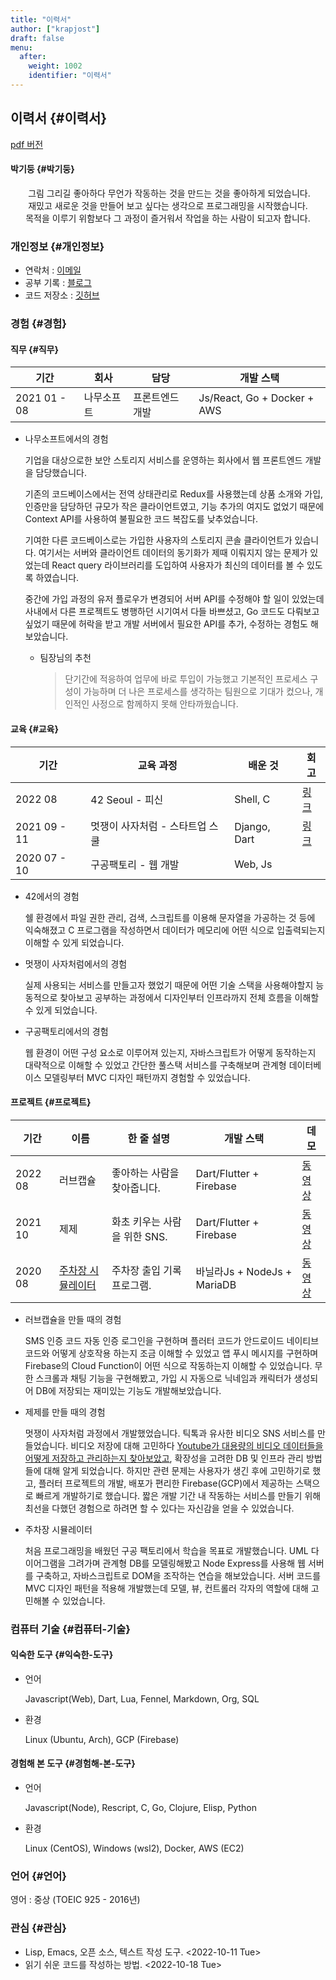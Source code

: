 ```yaml
---
title: "이력서"
author: ["krapjost"]
draft: false
menu:
  after:
    weight: 1002
    identifier: "이력서"
---
```


## 이력서 {#이력서}

[pdf 버전](https://krapjost.github.io/resume_ko.pdf)


#### 박기둥 {#박기둥}

<style>.org-center { margin-left: auto; margin-right: auto; text-align: center; }</style>

<div class="org-center">

<div class="verse">

&nbsp;그림 그리길 좋아하다 무언가 작동하는 것을 만드는 것을 좋아하게 되었습니다.<br />
재밌고 새로운 것을 만들어 보고 싶다는 생각으로 프로그래밍을 시작했습니다.<br />
목적을 이루기 위함보다 그 과정이 즐거워서 작업을 하는 사람이 되고자 합니다.<br />

</div>

</div>


### 개인정보 {#개인정보}

-   연락처 : [이메일](mailto:krapjost@gmail.com)
-   공부 기록 : [블로그](https://krapjost.github.io/ko/posts)
-   코드 저장소 : [깃허브](https://github.com/krapjost)


### 경험 {#경험}


#### 직무 {#직무}

| 기간         | 회사  | 담당     | 개발 스택                   |
|------------|-----|--------|-------------------------|
| 2021 01 - 08 | 나무소프트 | 프론트엔드 개발 | Js/React, Go + Docker + AWS |

<!--list-separator-->

-  나무소프트에서의 경험

    기업을 대상으로한 보안 스토리지 서비스를 운영하는 회사에서 웹 프론트엔드 개발을 담당했습니다.

     기존의 코드베이스에서는 전역 상태관리로 Redux를 사용했는데
    상품 소개와 가입, 인증만을 담당하던 규모가 작은 클라이언트였고,
    기능 추가의 여지도 없었기 때문에 Context API를 사용하여 불필요한 코드 복잡도를 낮추었습니다.

     기여한 다른 코드베이스로는 가입한 사용자의 스토리지 콘솔 클라이언트가 있습니다.
    여기서는 서버와 클라이언트 데이터의 동기화가 제때 이뤄지지 않는 문제가 있었는데
    React query 라이브러리를 도입하여 사용자가 최신의 데이터를 볼 수 있도록 하였습니다.

     중간에 가입 과정의 유저 플로우가 변경되어 서버 API를 수정해야 할 일이 있었는데
    사내에서 다른 프로젝트도 병행하던 시기여서 다들 바쁘셨고, Go 코드도 다뤄보고 싶었기 때문에
    허락을 받고 개발 서버에서 필요한 API를 추가, 수정하는 경험도 해보았습니다.

    <!--list-separator-->

    -  팀장님의 추천

        > 단기간에 적응하여 업무에 바로 투입이 가능했고 기본적인 프로세스 구성이 가능하며 더 나은 프로세스를 생각하는 팀원으로 기대가 컸으나, 개인적인 사정으로 함께하지 못해 안타까웠습니다.


#### 교육 {#교육}

| 기간         | 교육 과정          | 배운 것      | 회고                                                                                                                                  |
|------------|----------------|-----------|-------------------------------------------------------------------------------------------------------------------------------------|
| 2022 08      | 42 Seoul - 피신    | Shell, C     | [링크](https://krapjost.github.io/ko/posts/221018165518-42%EC%84%9C%EC%9A%B8_%ED%94%BC%EC%8B%A0_%ED%9A%8C%EA%B3%A0-ko/)               |
| 2021 09 - 11 | 멋쟁이 사자처럼 - 스타트업 스쿨 | Django, Dart | [링크](https://krapjost.github.io/ko/posts/221018174449-%EC%8A%A4%ED%83%80%ED%8A%B8%EC%97%85_%EC%8A%A4%EC%BF%A8_%ED%9A%8C%EA%B3%A0-ko/) |
| 2020 07 - 10 | 구공팩토리 - 웹 개발 | Web, Js      |                                                                                                                                       |

<!--list-separator-->

-  42에서의 경험

     쉘 환경에서 파일 권한 관리, 검색, 스크립트를 이용해 문자열을 가공하는 것 등에 익숙해졌고
    C 프로그램을 작성하면서 데이터가 메모리에 어떤 식으로 입출력되는지 이해할 수 있게 되었습니다.

<!--list-separator-->

-  멋쟁이 사자처럼에서의 경험

     실제 사용되는 서비스를 만들고자 했었기 때문에 어떤 기술 스택을 사용해야할지
    능동적으로 찾아보고 공부하는 과정에서 디자인부터 인프라까지 전체 흐름을 이해할 수 있게 되었습니다.

<!--list-separator-->

-  구공팩토리에서의 경험

     웹 환경이 어떤 구성 요소로 이루어져 있는지, 자바스크립트가 어떻게 동작하는지 대략적으로 이해할 수 있었고
    간단한 풀스택 서비스를 구축해보며 관계형 데이터베이스 모델링부터 MVC 디자인 패턴까지 경험할 수 있었습니다.


#### 프로젝트 {#프로젝트}

| 기간    | 이름                                                | 한 줄 설명         | 개발 스택                | 데모                                               |
|-------|---------------------------------------------------|----------------|----------------------|--------------------------------------------------|
| 2022 08 | 러브캡슐                                            | 좋아하는 사람을 찾아줍니다. | Dart/Flutter + Firebase  | [동영상](https://vimeo.com/761317519)              |
| 2021 10 | 제제                                                | 화초 키우는 사람을 위한 SNS. | Dart/Flutter + Firebase  | [동영상](https://vimeo.com/652749941)              |
| 2020 08 | [주차장 시뮬레이터](https://github.com/krapjost/parkinglot) | 주차장 출입 기록 프로그램. | 바닐라Js + NodeJs + MariaDB | [동영상](https://www.youtube.com/watch?v=Rhi-OBtbe5c) |

<!--list-separator-->

-  러브캡슐을 만들 때의 경험

     SMS 인증 코드 자동 인증 로그인을 구현하며 플러터 코드가 안드로이드 네이티브 코드와 어떻게 상호작용 하는지 조금 이해할 수 있었고
    앱 푸시 메시지를 구현하며 Firebase의 Cloud Function이 어떤 식으로 작동하는지 이해할 수 있었습니다.
    무한 스크롤과 채팅 기능을 구현해봤고, 가입 시 자동으로 닉네임과 캐릭터가 생성되어 DB에 저장되는 재미있는 기능도 개발해보았습니다.

<!--list-separator-->

-  제제를 만들 때의 경험

     멋쟁이 사자처럼 과정에서 개발했었습니다. 틱톡과 유사한 비디오 SNS 서비스를 만들었습니다.
    비디오 저장에 대해 고민하다 [Youtube가 대용량의 비디오 데이터들을 어떻게 저장하고 관리하는지 찾아보았고](https://krapjost.github.io/ko/posts/221018195600-youtube%EB%8A%94_%EB%B9%84%EB%94%94%EC%98%A4%EB%A5%BC_%EC%96%B4%EB%96%BB%EA%B2%8C_%EC%A0%80%EC%9E%A5%ED%95%98%EB%8A%94%EA%B0%80-ko/),
    확장성을 고려한 DB 및 인프라 관리 방법들에 대해 알게 되었습니다.
    하지만 관련 문제는 사용자가 생긴 후에 고민하기로 했고, 플러터 프로젝트의 개발, 배포가 편리한 Firebase(GCP)에서 제공하는 스택으로 빠르게 개발하기로 했습니다.
    짧은 개발 기간 내 작동하는 서비스를 만들기 위해 최선을 다했던 경험으로 하려면 할 수 있다는 자신감을 얻을 수 있었습니다.

<!--list-separator-->

-  주차장 시뮬레이터

     처음 프로그래밍을 배웠던 구공 팩토리에서 학습을 목표로 개발했습니다. UML 다이어그램을 그려가며 관계형 DB를 모델링해봤고
    Node Express를 사용해 웹 서버를 구축하고, 자바스크립트로 DOM을 조작하는 연습을 해보았습니다.
    서버 코드를 MVC 디자인 패턴을 적용해 개발했는데 모델, 뷰, 컨트롤러 각자의 역할에 대해 고민해볼 수 있었습니다.


### 컴퓨터 기술 {#컴퓨터-기술}


#### 익숙한 도구 {#익숙한-도구}

<!--list-separator-->

-  언어

    Javascript(Web), Dart, Lua, Fennel, Markdown, Org, SQL

<!--list-separator-->

-  환경

    Linux (Ubuntu, Arch), GCP (Firebase)


#### 경험해 본 도구 {#경험해-본-도구}

<!--list-separator-->

-  언어

    Javascript(Node), Rescript, C, Go, Clojure, Elisp, Python

<!--list-separator-->

-  환경

    Linux (CentOS), Windows (wsl2), Docker, AWS (EC2)


### 언어 {#언어}

영어 : 중상 (TOEIC 925 - 2016년)


### 관심 {#관심}

-   Lisp, Emacs, 오픈 소스, 텍스트 작성 도구. <span class="timestamp-wrapper"><span class="timestamp">&lt;2022-10-11 Tue&gt;</span></span>
-   읽기 쉬운 코드를 작성하는 방법. <span class="timestamp-wrapper"><span class="timestamp">&lt;2022-10-18 Tue&gt;</span></span>
